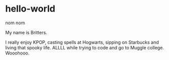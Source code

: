 # hello-world
nom nom

My name is Britters.

I really enjoy KPOP, casting spells at Hogwarts, sipping on Starbucks and living that spooky life. 
ALLLL while trying to code and go to Muggle college. Wooohooo.
